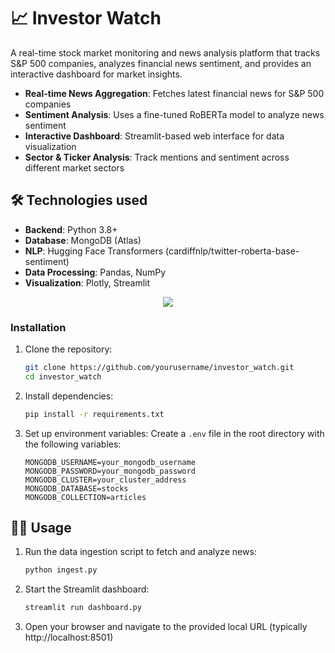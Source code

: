 # 📈 Investor Watch

A real-time stock market monitoring and news analysis platform that tracks S&P 500 companies, analyzes financial news sentiment, and provides an interactive dashboard for market insights.

- **Real-time News Aggregation**: Fetches latest financial news for S&P 500 companies
- **Sentiment Analysis**: Uses a fine-tuned RoBERTa model to analyze news sentiment
- **Interactive Dashboard**: Streamlit-based web interface for data visualization
- **Sector & Ticker Analysis**: Track mentions and sentiment across different market sectors

## 🛠 Technologies used

- **Backend**: Python 3.8+
- **Database**: MongoDB (Atlas)
- **NLP**: Hugging Face Transformers (cardiffnlp/twitter-roberta-base-sentiment)
- **Data Processing**: Pandas, NumPy
- **Visualization**: Plotly, Streamlit

<center>
<img src="assets/demo1.gif">
</center>


### Installation

1. Clone the repository:
   ```bash
   git clone https://github.com/yourusername/investor_watch.git
   cd investor_watch
   ```


2. Install dependencies:
   ```bash
   pip install -r requirements.txt
   ```

3. Set up environment variables:
   Create a `.env` file in the root directory with the following variables:
   ```
   MONGODB_USERNAME=your_mongodb_username
   MONGODB_PASSWORD=your_mongodb_password
   MONGODB_CLUSTER=your_cluster_address
   MONGODB_DATABASE=stocks
   MONGODB_COLLECTION=articles
   ```




## 🏃‍♂️ Usage

1. Run the data ingestion script to fetch and analyze news:
   ```bash
   python ingest.py
   ```

2. Start the Streamlit dashboard:
   ```bash
   streamlit run dashboard.py
   ```

3. Open your browser and navigate to the provided local URL (typically http://localhost:8501)
